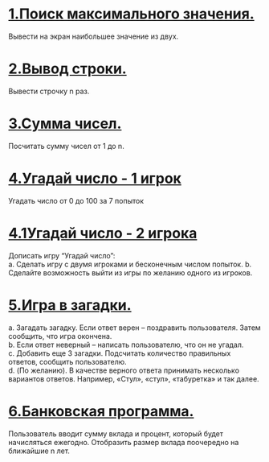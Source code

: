 # [1.Поиск максимального значения.](https://github.com/kornilovaap/JavaScript_GeekBrains.ru/blob/main/lesson_2/max.html)  
Вывести на экран наибольшее значение из двух.  
   
# [2.Вывод строки.](https://github.com/kornilovaap/JavaScript_GeekBrains.ru/blob/main/lesson_2/loops.html)  
Вывести строчку n раз.

# [3.Сумма чисел.](https://github.com/kornilovaap/JavaScript_GeekBrains.ru/blob/main/lesson_2/sum.html)  
Посчитать сумму чисел от 1 до n.   

# [4.Угадай число - 1 игрок](https://github.com/kornilovaap/JavaScript_GeekBrains.ru/blob/main/lesson_2/guessing_game.html) 
Угадать число от 0 до 100 за 7 попыток
    

# [4.1Угадай число - 2 игрока](https://github.com/kornilovaap/JavaScript_GeekBrains.ru/blob/main/lesson_2/guessing_game_two_users.html)    
Дописать игру “Угадай число”:    
a. Сделать игру с двумя игроками и бесконечным числом попыток. 
b. Сделайте возможность выйти из игры по желанию одного из игроков.   
    
# [5.Игра в загадки.](https://github.com/kornilovaap/JavaScript_GeekBrains.ru/blob/main/lesson_2/riddles.html)  
a. Загадать загадку. Если ответ верен – поздравить пользователя. Затем сообщить, что игра окончена.  
b. Если ответ неверный – написать пользователю, что он не угадал.  
c. Добавить еще 3 загадки. Подсчитать количество правильных ответов, сообщить пользователю.  
d. (По желанию). В качестве верного ответа принимать несколько вариантов ответов. Например, «Стул», «стул», «табуретка» и так далее.
  
# [6.Банковская программа.](https://github.com/kornilovaap/JavaScript_GeekBrains.ru/blob/main/lesson_2/bank.html)  
Пользователь вводит сумму вклада и процент, который будет начисляться ежегодно. 
Отобразить размер вклада поочередно на ближайшие n лет.  
  
